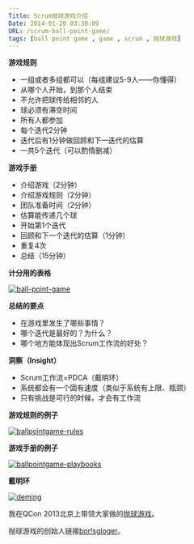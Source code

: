 ```yaml
---
Title: Scrum抛球游戏介绍
Date: 2014-01-20 03:30:09
URL: /scrum-ball-point-game/
tags: [ball point game , game , scrum , 抛球游戏]
---
```


**游戏规则**

*   一组或者多组都可以（每组建议5-9人——你懂得）
*   从哪个人开始，到那个人结束
*   不允许把球传给相邻的人
*   球必须有滞空时间
*   所有人都参加
*   每个迭代2分钟
*   迭代后有1分钟做回顾和下一迭代的估算
*   一共5个迭代（可以酌情删减）

**游戏手册**

*   介绍游戏（2分钟）
*   介绍游戏规则（2分钟）
*   团队准备时间（2分钟）
*   估算能传递几个球
*   开始第1个迭代
*   回顾和下一个迭代的估算（1分钟）
*   重复4次
*   总结（15分钟）

**计分用的表格**

[![ball-point-game](/wp-content/uploads/2014/01/ball-point-game-300x121.jpg)](/wp-content/uploads/2014/01/ball-point-game.jpg)

**总结的要点**

*   在游戏里发生了哪些事情？
*   哪个迭代是最好的？为什么？
*   哪个地方能体现出Scrum工作流的好处？

**洞察（Insight）**

*   Scrum工作流=PDCA（戴明环）
*   系统都会有一个固有速度（类似于系统有上限、瓶颈）
*   只有挑战是可行的时候，才会有工作流

**游戏规则的例子**

[![ballpointgame-rules](/wp-content/uploads/2014/01/ballpointgame-rules-228x300.jpg)](/wp-content/uploads/2014/01/ballpointgame-rules.jpg)

**游戏手册的例子**

[![ballpointgame-playbooks](/wp-content/uploads/2014/01/ballpointgame-playbooks-209x300.jpg)](/wp-content/uploads/2014/01/ballpointgame-playbooks.jpg)

**戴明环**

[![deming](/wp-content/uploads/2014/01/deming-300x262.jpg)](/wp-content/uploads/2014/01/deming.jpg)

我在QCon 2013北京上带领大家做的[抛球游戏](http://bobjiang.com/2013/08/27/ball-point-game/)。

抛球游戏的创始人链接[bor!sgloger](http://borisgloger.com/wp-content/uploads/2013/10/BallPointGame.pdf)。